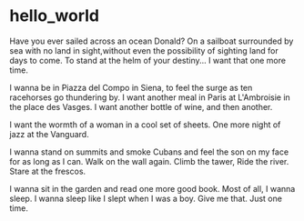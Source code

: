 # hello_world
Have you ever sailed across an ocean Donald?
On a sailboat surrounded by sea with no land in sight,without even the possibility of sighting land for days to come.
To stand at the helm of your destiny... I want that one more time.

I wanna be in Piazza del Compo in Siena,
to feel the surge as ten racehorses go thundering by.
I want another meal in Paris at L'Ambroisie in the place des Vasges.
I want another bottle of wine, and then another.

I want the wormth of a woman in a cool set of sheets.
One more night of jazz at the Vanguard.

I wanna stand on summits and smoke Cubans and feel the son on my face for as long as I can.
Walk on the wall again.
Climb the tawer, Ride the river. Stare at the frescos.

I wanna sit in the garden and read one more good book.
Most of all, I wanna sleep.
I wanna sleep like I slept when I was a boy.
Give me that.
Just one time.

